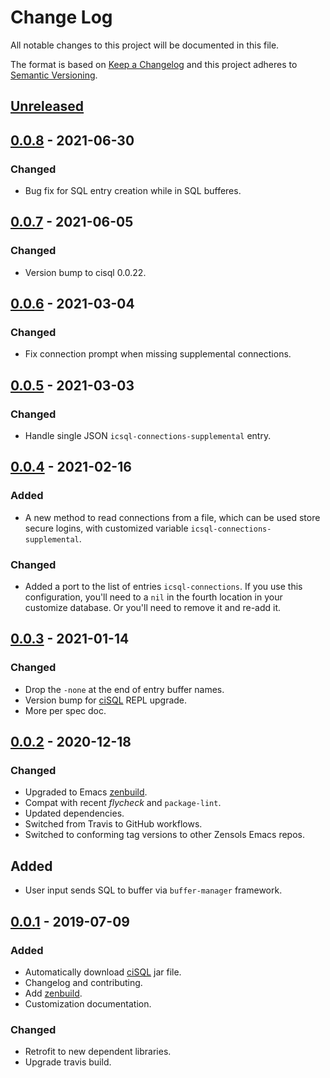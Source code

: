 # Change Log

All notable changes to this project will be documented in this file.

The format is based on [Keep a Changelog](http://keepachangelog.com/)
and this project adheres to [Semantic Versioning](http://semver.org/).


## [Unreleased]


## [0.0.8] - 2021-06-30
### Changed
- Bug fix for SQL entry creation while in SQL bufferes.


## [0.0.7] - 2021-06-05
### Changed
- Version bump to cisql 0.0.22.


## [0.0.6] - 2021-03-04
### Changed
- Fix connection prompt when missing supplemental connections.


## [0.0.5] - 2021-03-03
### Changed
- Handle single JSON `icsql-connections-supplemental` entry.


## [0.0.4] - 2021-02-16
### Added
- A new method to read connections from a file, which can be used store secure
  logins, with customized variable `icsql-connections-supplemental`.
### Changed
- Added a port to the list of entries `icsql-connections`.  If you use this
  configuration, you'll need to a `nil` in the fourth location in your
  customize database.  Or you'll need to remove it and re-add it.


## [0.0.3] - 2021-01-14
### Changed
- Drop the `-none` at the end of entry buffer names.
- Version bump for [ciSQL] REPL upgrade.
- More per spec doc.


## [0.0.2] - 2020-12-18
### Changed
- Upgraded to Emacs [zenbuild].
- Compat with recent *flycheck* and `package-lint`.
- Updated dependencies.
- Switched from Travis to GitHub workflows.
- Switched to conforming tag versions to other Zensols Emacs repos.

## Added
- User input sends SQL to buffer via `buffer-manager` framework.


## [0.0.1] - 2019-07-09
### Added
- Automatically download [ciSQL] jar file.
- Changelog and contributing.
- Add [zenbuild].
- Customization documentation.

### Changed
- Retrofit to new dependent libraries.
- Upgrade travis build.


<!-- links -->
[Unreleased]: https://github.com/plandes/icsql/current/v0.0.8...HEAD
[0.0.8]: https://github.com/plandes/icsql/current/v0.0.7...v0.0.8
[0.0.7]: https://github.com/plandes/icsql/current/v0.0.6...v0.0.7
[0.0.6]: https://github.com/plandes/icsql/current/v0.0.5...v0.0.6
[0.0.5]: https://github.com/plandes/icsql/current/v0.0.4...v0.0.5
[0.0.4]: https://github.com/plandes/icsql/current/v0.0.3...v0.0.4
[0.0.3]: https://github.com/plandes/icsql/current/v0.0.2...v0.0.3
[0.0.2]: https://github.com/plandes/icsql/current/v0.0.1...v0.0.2
[0.0.1]: https://github.com/plandes/icsql/current/vc9545c1e6e09961519cfbe2cfec0fb21ffa16c37...v0.0.1

[ciSQL]: https://github.com/plandes/cisql
[zenbuild]: https://github.com/plandes/zenbuild
